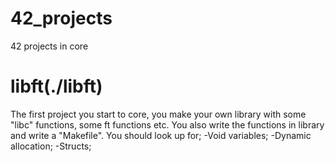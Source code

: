 # 42_projects
42 projects in core

# libft(./libft)
The first project you start to core, you make your own library with some "libc" functions, some ft functions etc.
You also write the functions in library and write a "Makefile".
You should look up for; 
-Void variables;
-Dynamic allocation;
-Structs;

